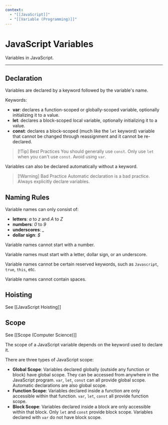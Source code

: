 ```yaml
---
context:
  - "[[JavaScript]]"
  - "[[Variable (Programming)]]"
---
```


# JavaScript Variables

Variables in JavaScript.

---

## Declaration
Variables are declared by a keyword followed by the variable's name.

Keywords:
- **var**: declares a function-scoped or globally-scoped variable, optionally initializing it to a value.
- **let**: declares a block-scoped local variable, optionally initializing it to a value.
- **const**: declares a block-scoped (much like the `let` keyword) variable that cannot be changed through reassignment and it cannot be re-declared.

> [!Tip] Best Practices
> You should generally use `const`. Only use `let` when you can't use `const`. Avoid using `var`.

Variables can also be declared automatically without a keyword.

> [!Warning] Bad Practice
> Automatic declaration is a bad practice. Always explicitly declare variables.

## Naming Rules

Variable names can only consist of:
- **letters**: _a_ to _z_ and _A_ to _Z_
- **numbers**: *0* to *9*
- **underscores**: *_*
- **dollar sign**: *$*

Variable names cannot start with a number.

Variable names must start with a letter, dollar sign, or an underscore.

Variable names cannot be certain reserved keywords, such as `Javascript`, `true`, `this`, etc.

Variable names cannot contain spaces.

## Hoisting

See [[JavaScript Hoisting]]

## Scope

See [[Scope (Computer Science)]]

The scope of a JavaScript variable depends on the keyword used to declare it.

There are three types of JavaScript scope:
- **Global Scope**: Variables declared globally (outside any function or block) have global scope. They can be accessed from anywhere in the JavaScript program. `var`, `let`, `const` can all provide global scope. Automatic declarations are also global scope.
- **Function Scope**: Variables declared inside a function are only accessible within that function. `var`, `let`, `const` all provide function scope.
- **Block Scope**: Variables declared inside a block are only accessible within that block. Only `let` and `const` provide block scope. Variables declared with `var` do not have block scope.
